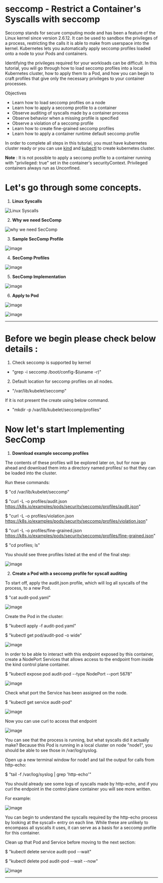 # seccomp - **Restrict a Container's Syscalls with seccomp**

Seccomp stands for secure computing mode and has been a feature of the Linux kernel since version 2.6.12. It can be used to sandbox the privileges of a process, restricting the calls it is able to make from userspace into the kernel. Kubernetes lets you automatically apply seccomp profiles loaded onto a node to your Pods and containers.

Identifying the privileges required for your workloads can be difficult. In this tutorial, you will go through how to load seccomp profiles into a local Kubernetes cluster, how to apply them to a Pod, and how you can begin to craft profiles that give only the necessary privileges to your container processes.

Objectives
* Learn how to load seccomp profiles on a node
* Learn how to apply a seccomp profile to a container
* Observe auditing of syscalls made by a container process
* Observe behavior when a missing profile is specified
* Observe a violation of a seccomp profile
* Learn how to create fine-grained seccomp profiles
* Learn how to apply a container runtime default seccomp profile

In order to complete all steps in this tutorial, you must have kubernetes cluster ready or you can use [kind](https://kubernetes.io/docs/tasks/tools/#kind) and [kubectl](https://kubernetes.io/docs/tasks/tools/#kubectl) to create kubernetes cluster.


**Note** : It is not possible to apply a seccomp profile to a container running with "privileged: true" set in the container's securityContext. Privileged containers always run as Unconfined.

# Let's go through some concepts.

1. **Linux Syscalls**

![Linux Syscalls](https://user-images.githubusercontent.com/88305831/177759943-aa9fcf00-50fa-4a44-b036-d4aaa43c86b9.png)

2. **Why we need SecComp**

![why we need SecComp](https://user-images.githubusercontent.com/88305831/177760892-c31a2248-f495-4882-8af9-ee7425240ecb.png)

3. **Sample SecComp Profile**

![image](https://user-images.githubusercontent.com/88305831/177761551-f8ed74f5-7285-4c13-b5c9-c77f618253d2.png)

4. **SecComp Profiles**

![image](https://user-images.githubusercontent.com/88305831/177762179-7ba7be1e-a1f2-499f-b442-a8c1fc420a70.png)

5. **SecComp Implementation**

![image](https://user-images.githubusercontent.com/88305831/177762821-24621e96-e816-4cca-96bf-9919cabbea9a.png)

6. **Apply to Pod**

![image](https://user-images.githubusercontent.com/88305831/177763515-b9a6638f-8049-4220-a2a1-2a65642f10b0.png)

![image](https://user-images.githubusercontent.com/88305831/177764070-3c1ae505-e8a2-4b3b-a431-371a1265550a.png)

---

# Before we begin please check below details :

1. Check seccomp is supported by kernel
* "grep -i seccomp /boot/config-$(uname -r)"

2. Default location for seccomp profiles on all nodes.
* "/var/lib/kubelet/seccomp"

If it is not present the create using below command.

* "mkdir -p /var/lib/kubelet/seccomp/profiles"

# Now let's start Implementing SecComp

1. **Download example seccomp profiles**

The contents of these profiles will be explored later on, but for now go ahead and download them into a directory named profiles/ so that they can be loaded into the cluster.

Run these commands:

$ "cd /var/lib/kubelet/seccomp"

$ "curl -L -o profiles/audit.json https://k8s.io/examples/pods/security/seccomp/profiles/audit.json"

$ "curl -L -o profiles/violation.json https://k8s.io/examples/pods/security/seccomp/profiles/violation.json"

$ "curl -L -o profiles/fine-grained.json https://k8s.io/examples/pods/security/seccomp/profiles/fine-grained.json"

$ "cd profiles; ls"

You should see three profiles listed at the end of the final step:

![image](https://user-images.githubusercontent.com/88305831/177765428-f10febc4-177d-46d7-a360-e35158c8bb3e.png)

2. **Create a Pod with a seccomp profile for syscall auditing**

To start off, apply the audit.json profile, which will log all syscalls of the process, to a new Pod.

$ "cat audit-pod.yaml" 

![image](https://user-images.githubusercontent.com/88305831/177770581-530410fb-3133-4f41-92be-155605dc0dc7.png)

Create the Pod in the cluster:

$ "kubectl apply -f audit-pod.yaml"

$ "kubectl get pod/audit-pod -o wide"

![image](https://user-images.githubusercontent.com/88305831/177772515-ffe5cc04-269e-44f3-9b5c-73414dddbbcc.png)


In order to be able to interact with this endpoint exposed by this container, create a NodePort Services that allows access to the endpoint from inside the kind control plane container.

$ "kubectl expose pod audit-pod --type NodePort --port 5678"

![image](https://user-images.githubusercontent.com/88305831/177771607-f647e60c-c7bf-458b-baf6-ca1e29bae77c.png)

Check what port the Service has been assigned on the node.

$ "kubectl get service audit-pod"

![image](https://user-images.githubusercontent.com/88305831/177771676-bd156e32-eaa2-4703-b1d6-76c948054873.png)

Now you can use curl to access that endpoint

![image](https://user-images.githubusercontent.com/88305831/177772063-4444c537-96db-470e-b2da-8d3a2d7bf983.png)

You can see that the process is running, but what syscalls did it actually make? Because this Pod is running in a local cluster on node "node1", you should be able to see those in /var/log/syslog. 

Open up a new terminal window for node1 and tail the output for calls from http-echo:

$ "tail -f /var/log/syslog | grep 'http-echo'"

You should already see some logs of syscalls made by http-echo, and if you curl the endpoint in the control plane container you will see more written.

For example:

![image](https://user-images.githubusercontent.com/88305831/177772730-b423d54a-c511-4f18-9b1d-9d97dfee415a.png)


You can begin to understand the syscalls required by the http-echo process by looking at the syscall= entry on each line. While these are unlikely to encompass all syscalls it uses, it can serve as a basis for a seccomp profile for this container.

Clean up that Pod and Service before moving to the next section:

$ "kubectl delete service audit-pod --wait"

$ "kubectl delete pod audit-pod --wait --now"

![image](https://user-images.githubusercontent.com/88305831/177773436-5404d8c9-e8b5-48e0-a7dd-4ff418713759.png)

---





